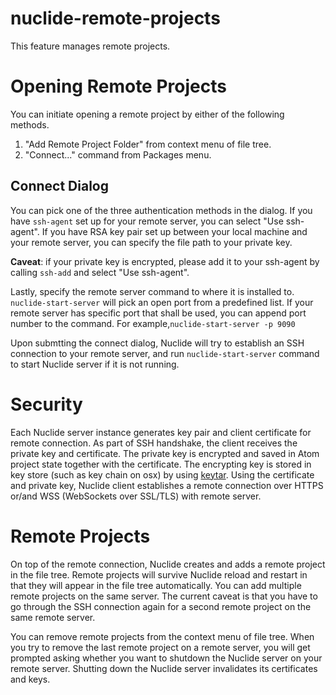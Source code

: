 # nuclide-remote-projects

This feature manages remote projects.

# Opening Remote Projects
You can initiate opening a remote project by either of the following methods.
1. "Add Remote Project Folder" from context menu of file tree.
2. "Connect..." command from Packages menu.

## Connect Dialog
You can pick one of the three authentication methods in the dialog. If you have
`ssh-agent` set up for your remote server, you can select "Use ssh-agent". If you
have RSA key pair set up between your local machine and your remote server, you
can specify the file path to your private key.

**Caveat**: if your private key is encrypted, please add it to your ssh-agent by
calling `ssh-add` and select "Use ssh-agent".

Lastly, specify the remote server command to where it is installed to.
`nuclide-start-server` will pick an open port from a predefined list. If your
remote server has specific port that shall be used, you can append port number
to the command. For example,`nuclide-start-server -p 9090`

Upon submtting the connect dialog, Nuclide will try to establish an SSH connection
to your remote server, and run `nuclide-start-server` command to start Nuclide
server if it is not running.

# Security
Each Nuclide server instance generates key pair and client certificate for remote
connection. As part of SSH handshake, the client receives the private key and
certificate. The private key is encrypted and saved in Atom project state together
with the certificate. The encrypting key is stored in key store (such as key chain
on osx) by using [keytar](https://www.npmjs.com/package/keytar).
Using the certificate and private key, Nuclide client establishes a remote
connection over HTTPS or/and WSS (WebSockets over SSL/TLS) with remote server.

# Remote Projects
On top of the remote connection, Nuclide creates and adds a remote project in the
file tree. Remote projects will survive Nuclide reload and restart in that they will
appear in the file tree automatically. You can add multiple remote projects on the
same server. The current caveat is that you have to go through the SSH connection
again for a second remote project on the same remote server.

You can remove remote projects from the context menu of file tree. When you try to
remove the last remote project on a remote server, you will get prompted asking
whether you want to shutdown the Nuclide server on your remote server. Shutting down
the Nuclide server invalidates its certificates and keys.
